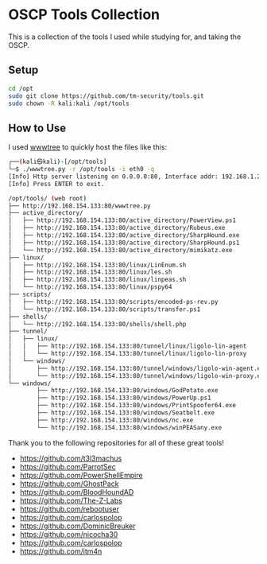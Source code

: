 # OSCP Tools Collection

This is a collection of the tools I used while studying for, and taking the OSCP. 

## Setup
```bash
cd /opt
sudo git clone https://github.com/tm-security/tools.git
sudo chown -R kali:kali /opt/tools
```

## How to Use
I used [wwwtree](https://github.com/t3l3machus/wwwtree) to quickly host the files like this:
```bash
┌──(kali㉿kali)-[/opt/tools]
└─$ ./wwwtree.py -r /opt/tools -i eth0 -q
[Info] Http server listening on 0.0.0.0:80, Interface addr: 192.168.1.2
[Info] Press ENTER to exit.

/opt/tools/ (web root)
├── http://192.168.154.133:80/wwwtree.py
├── active_directory/
│   ├── http://192.168.154.133:80/active_directory/PowerView.ps1
│   ├── http://192.168.154.133:80/active_directory/Rubeus.exe
│   ├── http://192.168.154.133:80/active_directory/SharpHound.exe
│   ├── http://192.168.154.133:80/active_directory/SharpHound.ps1
│   └── http://192.168.154.133:80/active_directory/mimikatz.exe
├── linux/
│   ├── http://192.168.154.133:80/linux/LinEnum.sh
│   ├── http://192.168.154.133:80/linux/les.sh
│   ├── http://192.168.154.133:80/linux/linpeas.sh
│   └── http://192.168.154.133:80/linux/pspy64
├── scripts/
│   ├── http://192.168.154.133:80/scripts/encoded-ps-rev.py
│   └── http://192.168.154.133:80/scripts/transfer.ps1
├── shells/
│   └── http://192.168.154.133:80/shells/shell.php
├── tunnel/
│   ├── linux/
│   │   ├── http://192.168.154.133:80/tunnel/linux/ligolo-lin-agent
│   │   └── http://192.168.154.133:80/tunnel/linux/ligolo-lin-proxy
│   └── windows/
│       ├── http://192.168.154.133:80/tunnel/windows/ligolo-win-agent.exe
│       └── http://192.168.154.133:80/tunnel/windows/ligolo-win-proxy.exe
└── windows/
        ├── http://192.168.154.133:80/windows/GodPotato.exe
        ├── http://192.168.154.133:80/windows/PowerUp.ps1
        ├── http://192.168.154.133:80/windows/PrintSpoofer64.exe
        ├── http://192.168.154.133:80/windows/Seatbelt.exe
        ├── http://192.168.154.133:80/windows/nc.exe
        └── http://192.168.154.133:80/windows/winPEASany.exe
```

Thank you to the following repositories for all of these great tools!
- https://github.com/t3l3machus
- https://github.com/ParrotSec
- https://github.com/PowerShellEmpire
- https://github.com/GhostPack
- https://github.com/BloodHoundAD
- https://github.com/The-Z-Labs
- https://github.com/rebootuser
- https://github.com/carlospolop
- https://github.com/DominicBreuker
- https://github.com/nicocha30
- https://github.com/carlospolop
- https://github.com/itm4n
